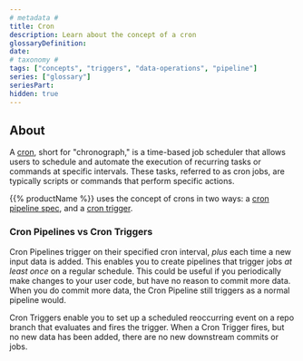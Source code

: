 ```yaml
---
# metadata # 
title: Cron
description: Learn about the concept of a cron
glossaryDefinition: 
date: 
# taxonomy #
tags: ["concepts", "triggers", "data-operations", "pipeline"]
series: ["glossary"]
seriesPart:
hidden: true
--- 
```


## About 

A [cron](https://en.wikipedia.org/wiki/Cron), short for "chronograph," is a time-based job scheduler that allows users to schedule and automate the execution of recurring tasks or commands at specific intervals. These tasks, referred to as cron jobs, are typically scripts or commands that perform specific actions.

{{% productName %}} uses the concept of crons in two ways: a [cron pipeline spec](/{{%release%}}/learn/glossary/input-cron), and a [cron trigger](/{{%release%}}/build-dags/branch-operations/set-branch-triggers).

### Cron Pipelines vs Cron Triggers

Cron Pipelines trigger on their specified cron interval, *plus* each time a new input data is added. This enables you to create pipelines that trigger jobs *at least once* on a regular schedule. This could be useful if you periodically make changes to your user code, but have no reason to commit more data. When you do commit more data, the Cron Pipeline still triggers as a normal pipeline would.

Cron Triggers enable you to set up a scheduled reoccurring event on a repo branch that evaluates and fires the trigger. When a Cron Trigger fires, but no new data has been added, there are no new downstream commits or jobs.
